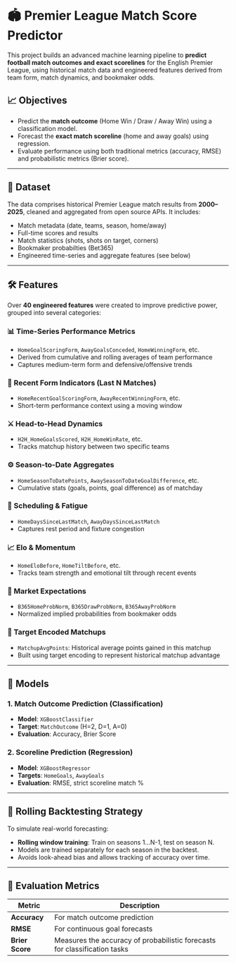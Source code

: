# 🏟 Premier League Match Score Predictor

This project builds an advanced machine learning pipeline to **predict football match outcomes and exact scorelines** for the English Premier League, using historical match data and engineered features derived from team form, match dynamics, and bookmaker odds.

## 📈 Objectives

- Predict the **match outcome** (Home Win / Draw / Away Win) using a classification model.
- Forecast the **exact match scoreline** (home and away goals) using regression.
- Evaluate performance using both traditional metrics (accuracy, RMSE) and probabilistic metrics (Brier score).

---

## 📂 Dataset

The data comprises historical Premier League match results from **2000–2025**, cleaned and aggregated from open source APIs. It includes:

- Match metadata (date, teams, season, home/away)
- Full-time scores and results
- Match statistics (shots, shots on target, corners)
- Bookmaker probabilties (Bet365)
- Engineered time-series and aggregate features (see below)

---

## 🛠 Features

Over **40 engineered features** were created to improve predictive power, grouped into several categories:

### 📊 Time-Series Performance Metrics
- `HomeGoalScoringForm`, `AwayGoalsConceded`, `HomeWinningForm`, etc.
- Derived from cumulative and rolling averages of team performance
- Captures medium-term form and defensive/offensive trends

### 🧠 Recent Form Indicators (Last N Matches)
- `HomeRecentGoalScoringForm`, `AwayRecentWinningForm`, etc.
- Short-term performance context using a moving window

### ⚔️ Head-to-Head Dynamics
- `H2H_HomeGoalsScored`, `H2H_HomeWinRate`, etc.
- Tracks matchup history between two specific teams

### ⚙️ Season-to-Date Aggregates
- `HomeSeasonToDatePoints`, `AwaySeasonToDateGoalDifference`, etc.
- Cumulative stats (goals, points, goal difference) as of matchday

### 📅 Scheduling & Fatigue
- `HomeDaysSinceLastMatch`, `AwayDaysSinceLastMatch`
- Captures rest period and fixture congestion

### 📈 Elo & Momentum
- `HomeEloBefore`, `HomeTiltBefore`, etc.
- Tracks team strength and emotional tilt through recent events

### 🎯 Market Expectations
- `B365HomeProbNorm`, `B365DrawProbNorm`, `B365AwayProbNorm`
- Normalized implied probabilities from bookmaker odds

### 🎯 Target Encoded Matchups
- `MatchupAvgPoints`: Historical average points gained in this matchup
- Built using target encoding to represent historical matchup advantage

---

## 🤖 Models

### 1. Match Outcome Prediction (Classification)
- **Model**: `XGBoostClassifier`
- **Target**: `MatchOutcome` (H=2, D=1, A=0)
- **Evaluation**: Accuracy, Brier Score

### 2. Scoreline Prediction (Regression)
- **Model**: `XGBoostRegressor`
- **Targets**: `HomeGoals`, `AwayGoals`
- **Evaluation**: RMSE, strict scoreline match %

---

## 🔁 Rolling Backtesting Strategy

To simulate real-world forecasting:

- **Rolling window training**: Train on seasons 1...N-1, test on season N.
- Models are trained separately for each season in the backtest.
- Avoids look-ahead bias and allows tracking of accuracy over time.

---

## 📏 Evaluation Metrics

| Metric | Description |
|--------|-------------|
| **Accuracy** | For match outcome prediction |
| **RMSE** | For continuous goal forecasts |
| **Brier Score** | Measures the accuracy of probabilistic forecasts for classification tasks |


